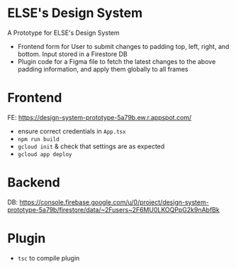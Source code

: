 # ELSE's Design System
A Prototype for ELSE's Design System

* Frontend form for User to submit changes to padding top, left, right, and bottom. Input stored in a Firestore DB
* Plugin code for a Figma file to fetch the latest changes to the above padding information, and apply them globally to all frames

# Frontend
FE: https://design-system-prototype-5a79b.ew.r.appspot.com/
* ensure correct credentials in `App.tsx`
* `npm run build`
* `gcloud init` & check that settings are as expected
* `gcloud app deploy`

# Backend
DB: https://console.firebase.google.com/u/0/project/design-system-prototype-5a79b/firestore/data/~2Fusers~2F6MU0LKOQPpG2k9nAbfBk

# Plugin
* `tsc` to compile plugin